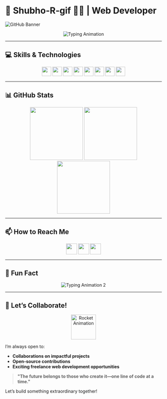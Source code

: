 # 🌟 Shubho-R-gif 👨‍💻 | Web Developer  

![GitHub Banner](https://repository-images.githubusercontent.com/521515652/d0a2676e-2a17-4ad1-8e2d-54dc08db0db7)  

<p align="center">  
  <img src="https://readme-typing-svg.herokuapp.com?font=Fira+Code&size=24&duration=2000&pause=1000&color=FF66B2&center=true&width=550&lines=Hi%2C+I'm+Shubho!+👋;Web+Developer+%26+UI%2FUX+Enthusiast;Creating+Interactive+%26+Scalable+Web+Apps!" alt="Typing Animation" />  
</p>  

---

## 💻 Skills & Technologies  

<p align="center">  
  <img src="https://img.shields.io/badge/HTML5-FF6347?style=for-the-badge&logo=html5&logoColor=white" height="30" />  
  <img src="https://img.shields.io/badge/CSS3-4C9BFF?style=for-the-badge&logo=css3&logoColor=white" height="30" />  
  <img src="https://img.shields.io/badge/JavaScript-FFD700?style=for-the-badge&logo=javascript&logoColor=black" height="30" />  
  <img src="https://img.shields.io/badge/React-7B68EE?style=for-the-badge&logo=react&logoColor=white" height="30" />  
  <img src="https://img.shields.io/badge/Node.js-32CD32?style=for-the-badge&logo=node.js&logoColor=white" height="30" />  
  <img src="https://img.shields.io/badge/VS%20Code-0D91FF?style=for-the-badge&logo=visual-studio-code&logoColor=white" height="30" />  
  <img src="https://img.shields.io/badge/Git-00BFFF?style=for-the-badge&logo=git&logoColor=white" height="30" />  
  <img src="https://img.shields.io/badge/GitHub-1E1E1E?style=for-the-badge&logo=github&logoColor=white" height="30" />  
</p>  

---

## 📊 GitHub Stats  

<div align="center">  
  <img src="https://github-readme-stats.vercel.app/api?username=Shubho-R-gif&show_icons=true&bg_color=30,36D1DC,5B86E5&title_color=FF66B2&text_color=FFFFFF&icon_color=FF6347" height="170" />  
  <img src="https://github-readme-streak-stats.herokuapp.com/?user=Shubho-R-gif&theme=dark&background=36D1DC&ring=FFD700&fire=FF66B2&currStreakLabel=FF6347" height="170" />  
  <img src="https://github-readme-stats.vercel.app/api/top-langs/?username=Shubho-R-gif&layout=compact&bg_color=36D1DC&title_color=FFD700&text_color=FF6347&hide_border=true" height="170" />  
</div>  

---

## 📫 How to Reach Me  

<p align="center">  
  <a href="mailto:subhor.workwith@gmail.com"><img src="https://img.shields.io/badge/Email-FF66B2?style=for-the-badge&logo=gmail&logoColor=white" height="35" /></a>  
  <a href="https://www.linkedin.com/in/subho-halder-5b9aa127b/"><img src="https://img.shields.io/badge/LinkedIn-1E90FF?style=for-the-badge&logo=linkedin&logoColor=white" height="35" /></a>  
  <a href="https://www.shubhorwebdev.com"><img src="https://img.shields.io/badge/Portfolio-FFD700?style=for-the-badge&logo=google-chrome&logoColor=white" height="35" /></a>  
</p>  

---

## 🎯 Fun Fact  

<p align="center">  
  <img src="https://readme-typing-svg.herokuapp.com?font=Fira+Code&size=20&duration=3000&pause=500&color=FF6347&center=true&width=600&lines=I+blend+code+with+creativity.;UI%2FUX+design+is+my+second+passion.;Always+exploring+new+front-end+trends!" alt="Typing Animation 2" />  
</p>  

---

## 🚀 Let’s Collaborate!  

<p align="center">  
  <img src="https://media.giphy.com/media/Ll22OhMLAlVDb8UQWe/giphy.gif" height="80" alt="Rocket Animation" />  
</p>  

I’m always open to:  
- **Collaborations on impactful projects**  
- **Open-source contributions**  
- **Exciting freelance web development opportunities**  

> **"The future belongs to those who create it—one line of code at a time."**  

Let’s build something extraordinary together!  



